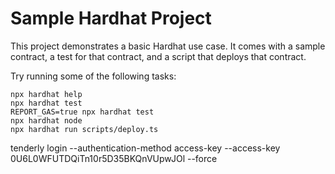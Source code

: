 # Sample Hardhat Project

This project demonstrates a basic Hardhat use case. It comes with a sample contract, a test for that contract, and a script that deploys that contract.

Try running some of the following tasks:

```shell
npx hardhat help
npx hardhat test
REPORT_GAS=true npx hardhat test
npx hardhat node
npx hardhat run scripts/deploy.ts
```

tenderly login --authentication-method access-key --access-key 0U6L0WFUTDQiTn10r5D35BKQnVUpwJOl --force

